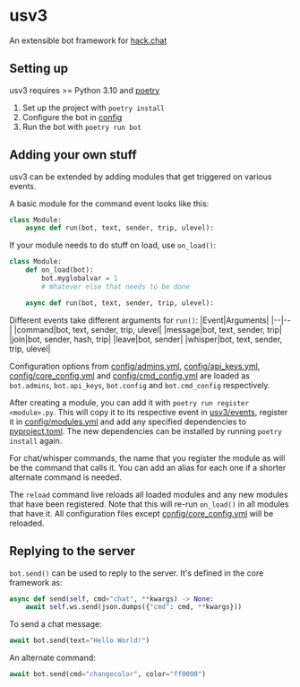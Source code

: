 # usv3
An extensible bot framework for [hack.chat](https://hack.chat)


## Setting up
usv3 requires >= Python 3.10 and [poetry](https://python-poetry.org/)
1. Set up the project with `poetry install`
3. Configure the bot in [config](config)
4. Run the bot with `poetry run bot`


## Adding your own stuff
usv3 can be extended by adding modules that get triggered on various events.

A basic module for the command event looks like this:
```python
class Module:
    async def run(bot, text, sender, trip, ulevel):
```
If your module needs to do stuff on load, use `on_load()`:
```python
class Module:
    def on_load(bot):
        bot.myglobalvar = 1
        # Whatever else that needs to be done

    async def run(bot, text, sender, trip, ulevel):
```

Different events take different arguments for `run()`:
|Event|Arguments|
|--|--|
|command|bot, text, sender, trip, ulevel|
|message|bot, text, sender, trip|
|join|bot, sender, hash, trip|
|leave|bot, sender|
|whisper|bot, text, sender, trip, ulevel|

Configuration options from [config/admins.yml](config/admins.yml), [config/api_keys.yml](config/api_keys.yml), [config/core_config.yml](config/core_config.yml) and [config/cmd_config.yml](config/cmd_config.yml) are loaded as `bot.admins`, `bot.api_keys`, `bot.config` and `bot.cmd_config` respectively.

After creating a module, you can add it with `poetry run register <module>.py`. This will copy it to its respective event in [usv3/events](usv3/events), register it in [config/modules.yml](config/modules.yml) and add any specified dependencies to [pyproject.toml](pyproject.toml). The new dependencies can be installed by running `poetry install` again.

For chat/whisper commands, the name that you register the module as will be the command that calls it. You can add an alias for each one if a shorter alternate command is needed.

The `reload` command live reloads all loaded modules and any new modules that have been registered. Note that this will re-run `on_load()` in all modules that have it. All configuration files except [config/core_config.yml](config/core_config.yml) will be reloaded.


## Replying to the server
`bot.send()` can be used to reply to the server. It's defined in the core framework as:
```python
async def send(self, cmd="chat", **kwargs) -> None:
    await self.ws.send(json.dumps({"cmd": cmd, **kwargs}))
```
To send a chat message:
```python
await bot.send(text="Hello World!")
```
An alternate command:
```python
await bot.send(cmd="changecolor", color="ff0000")
```
